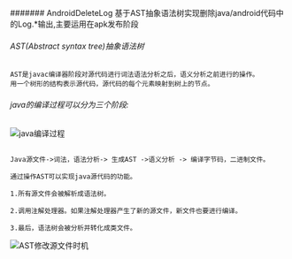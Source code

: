 ####### AndroidDeleteLog 基于AST抽象语法树实现删除java/android代码中的Log.*输出,主要运用在apk发布阶段

###### AST(Abstract syntax tree)抽象语法树
```text
AST是javac编译器阶段对源代码进行词法语法分析之后，语义分析之前进行的操作。
用一个树形的结构表示源代码，源代码的每个元素映射到树上的节点。
```
###### java的编译过程可以分为三个阶段:
![java编译过程](/Users/didi/Desktop/1.webp)

```text

Java源文件->词法，语法分析-> 生成AST ->语义分析 -> 编译字节码，二进制文件。

通过操作AST可以实现java源代码的功能。

1.所有源文件会被解析成语法树。

2.调用注解处理器。如果注解处理器产生了新的源文件，新文件也要进行编译。

3.最后，语法树会被分析并转化成类文件。
```
![AST修改源文件时机](/Users/didi/Desktop/2.webp)
